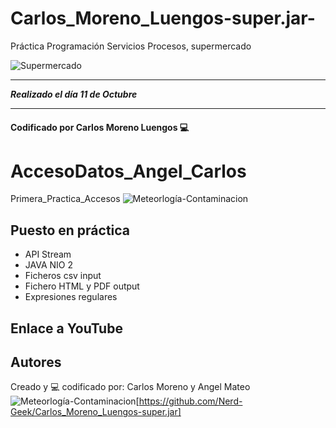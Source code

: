 # Carlos_Moreno_Luengos-super.jar-
Práctica Programación Servicios Procesos, supermercado

![Supermercado](https://cdn.pixabay.com/photo/2016/01/27/22/10/shopping-1165437_960_720.jpg)

---

***Realizado el día 11 de Octubre***

---

#### Codificado por Carlos Moreno Luengos 💻

# AccesoDatos_Angel_Carlos
Primera_Practica_Accesos
![Meteorlogía-Contaminacion](https://cdn.pixabay.com/photo/2015/05/15/14/24/weather-768460_960_720.jpg)
## Puesto en práctica
- API Stream
- JAVA NIO 2
- Ficheros csv input
- Fichero HTML y PDF output
- Expresiones regulares
## Enlace a YouTube

## Autores
Creado y 💻 codificado por: Carlos Moreno y Angel Mateo
![Meteorlogía-Contaminacion](https://www.google.com/url?sa=i&url=https%3A%2F%2Fen.m.wikipedia.org%2Fwiki%2FFile%3AOcticons-mark-github.svg&psig=AOvVaw05H7i5kRyDPuCquUbGyFHb&ust=1635198519202000&source=images&cd=vfe&ved=0CAsQjRxqFwoTCMCrlqmD5PMCFQAAAAAdAAAAABAD)[https://github.com/Nerd-Geek/Carlos_Moreno_Luengos-super.jar]
